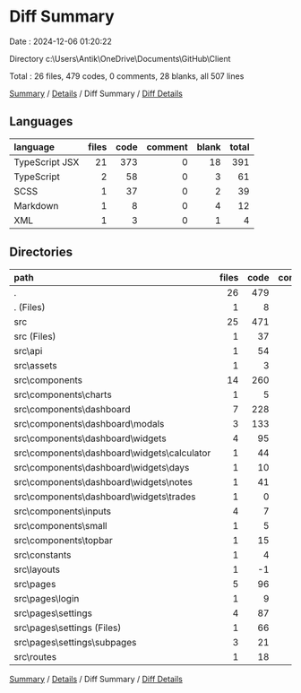 # Diff Summary

Date : 2024-12-06 01:20:22

Directory c:\\Users\\Antik\\OneDrive\\Documents\\GitHub\\Client

Total : 26 files,  479 codes, 0 comments, 28 blanks, all 507 lines

[Summary](results.md) / [Details](details.md) / Diff Summary / [Diff Details](diff-details.md)

## Languages
| language | files | code | comment | blank | total |
| :--- | ---: | ---: | ---: | ---: | ---: |
| TypeScript JSX | 21 | 373 | 0 | 18 | 391 |
| TypeScript | 2 | 58 | 0 | 3 | 61 |
| SCSS | 1 | 37 | 0 | 2 | 39 |
| Markdown | 1 | 8 | 0 | 4 | 12 |
| XML | 1 | 3 | 0 | 1 | 4 |

## Directories
| path | files | code | comment | blank | total |
| :--- | ---: | ---: | ---: | ---: | ---: |
| . | 26 | 479 | 0 | 28 | 507 |
| . (Files) | 1 | 8 | 0 | 4 | 12 |
| src | 25 | 471 | 0 | 24 | 495 |
| src (Files) | 1 | 37 | 0 | 2 | 39 |
| src\\api | 1 | 54 | 0 | 3 | 57 |
| src\\assets | 1 | 3 | 0 | 1 | 4 |
| src\\components | 14 | 260 | 0 | 10 | 270 |
| src\\components\\charts | 1 | 5 | 0 | -9 | -4 |
| src\\components\\dashboard | 7 | 228 | 0 | 14 | 242 |
| src\\components\\dashboard\\modals | 3 | 133 | 0 | 6 | 139 |
| src\\components\\dashboard\\widgets | 4 | 95 | 0 | 8 | 103 |
| src\\components\\dashboard\\widgets\\calculator | 1 | 44 | 0 | 2 | 46 |
| src\\components\\dashboard\\widgets\\days | 1 | 10 | 0 | 0 | 10 |
| src\\components\\dashboard\\widgets\\notes | 1 | 41 | 0 | 5 | 46 |
| src\\components\\dashboard\\widgets\\trades | 1 | 0 | 0 | 1 | 1 |
| src\\components\\inputs | 4 | 7 | 0 | 3 | 10 |
| src\\components\\small | 1 | 5 | 0 | 0 | 5 |
| src\\components\\topbar | 1 | 15 | 0 | 2 | 17 |
| src\\constants | 1 | 4 | 0 | 0 | 4 |
| src\\layouts | 1 | -1 | 0 | 0 | -1 |
| src\\pages | 5 | 96 | 0 | 8 | 104 |
| src\\pages\\login | 1 | 9 | 0 | 1 | 10 |
| src\\pages\\settings | 4 | 87 | 0 | 7 | 94 |
| src\\pages\\settings (Files) | 1 | 66 | 0 | 4 | 70 |
| src\\pages\\settings\\subpages | 3 | 21 | 0 | 3 | 24 |
| src\\routes | 1 | 18 | 0 | 0 | 18 |

[Summary](results.md) / [Details](details.md) / Diff Summary / [Diff Details](diff-details.md)